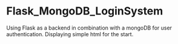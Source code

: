 # Flask_MongoDB_LoginSystem

Using Flask as a backend in combination with a mongoDB for user authentication. 
Displaying simple html for the start.
